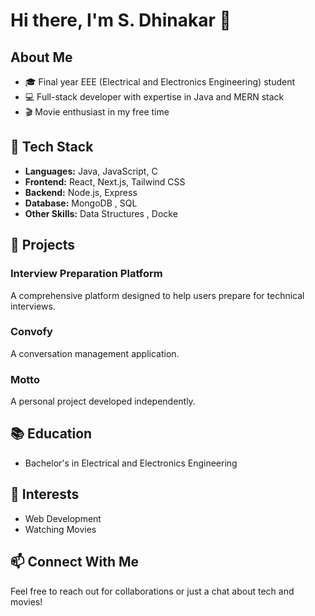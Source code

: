 # Hi there, I'm S. Dhinakar 👋

## About Me
- 🎓 Final year EEE (Electrical and Electronics Engineering) student
- 💻 Full-stack developer with expertise in Java and MERN stack
- 🎬 Movie enthusiast in my free time

## 🔧 Tech Stack
- **Languages:** Java, JavaScript,  C
- **Frontend:** React, Next.js, Tailwind CSS
- **Backend:** Node.js, Express
- **Database:** MongoDB , SQL
- **Other Skills:** Data Structures , Docke

## 🚀 Projects
### Interview Preparation Platform
A comprehensive platform designed to help users prepare for technical interviews.

### Convofy
A conversation management application.

### Motto
A personal project developed independently.


## 📚 Education
- Bachelor's in Electrical and Electronics Engineering

## 🎯 Interests
- Web Development
- Watching Movies

## 📫 Connect With Me
Feel free to reach out for collaborations or just a chat about tech and movies!

<!--
Additional repositories:
- MERN-VITE-TAILWIND-Template
- JAVA-BYTS-training
- PowerSystemAnalysis-S5
- DS-1
- C-plus
- Learning-Stuffs
- C
-->
